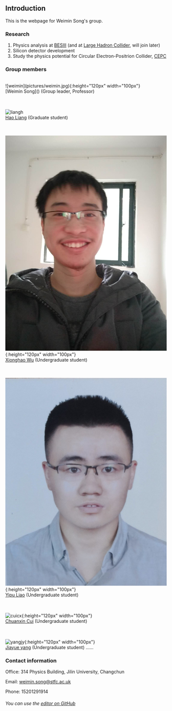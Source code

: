 ## Introduction

This is the webpage for Weimin Song's group.

### Research

1. Physics analysis at [BESIII](http://bes3.ihep.ac.cn) (and at [Large Hadron Collider](https://home.cern/science/accelerators/large-hadron-collider), will join later)
2. Silicon detector development
3. Study the physics potential for Circular Electron-Positrion Collider, [CEPC](CEPC.md)

### Group members
<br/>
![weimin](pictures/weimin.jpg){:height="120px" width="100px"}
<br/>
[Weimin Song]() (Group leader, Professor)

<br/><br/>
![liangh](pictures/liangh.jpg)
<br/>
[Hao Liang]() (Graduate student)

<br/><br/>
![wuxh](pictures/wuxh.jpg){:height="120px" width="100px"}
<br/>
[Xionghao Wu]() (Undergraduate student)

<br/><br/>
![liaoyp](pictures/liaoyp.jpg){:height="120px" width="100px"}
<br/>
[Yipu Liao](https://liaoyp0615.github.io) (Undergraduate student)

<br/><br/>
![cuicx](pictures/cuicx.jpg){:height="120px" width="100px"}
<br/>
[Chuanxin Cui]() (Undergraduate student)

<br/><br/>
![yangjy](pictures/yangjy.jpg){:height="120px" width="100px"}
<br/>
[Jiayue yang]() (Undergraduate student)
......



### Contact information

Office: 314 Physics Building, Jilin University, Changchun

Email: weimin.song@stfc.ac.uk

Phone: 15201291914

###### You can use the [editor on GitHub](https://github.com/weiminsong/SONGGROUP.github.io/edit/master/README.md)
